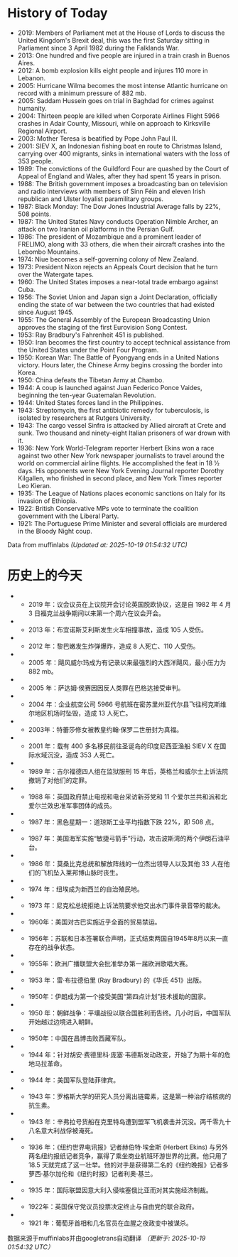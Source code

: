 # History of Today 

- 2019: Members of Parliament met at the House of Lords to discuss the United Kingdom's Brexit deal, this was the first Saturday sitting in Parliament since 3 April 1982 during the Falklands War.
- 2013: One hundred and five people are injured in a train crash in Buenos Aires.
- 2012: A bomb explosion kills eight people and injures 110 more in Lebanon.
- 2005: Hurricane Wilma becomes the most intense Atlantic hurricane on record with a minimum pressure of 882 mb.
- 2005: Saddam Hussein goes on trial in Baghdad for crimes against humanity.
- 2004: Thirteen people are killed when Corporate Airlines Flight 5966 crashes in Adair County, Missouri, while on approach to Kirksville Regional Airport.
- 2003: Mother Teresa is beatified by Pope John Paul II.
- 2001: SIEV X, an Indonesian fishing boat en route to Christmas Island, carrying over 400 migrants, sinks in international waters with the loss of 353 people.
- 1989: The convictions of the Guildford Four are quashed by the Court of Appeal of England and Wales, after they had spent 15 years in prison.
- 1988: The British government imposes a broadcasting ban on television and radio interviews with members of Sinn Féin and eleven Irish republican and Ulster loyalist paramilitary groups.
- 1987: Black Monday: The Dow Jones Industrial Average falls by 22%, 508 points.
- 1987: The United States Navy conducts Operation Nimble Archer, an attack on two Iranian oil platforms in the Persian Gulf.
- 1986: The president of Mozambique and a prominent leader of FRELIMO, along with 33 others, die when their aircraft crashes into the Lebombo Mountains.
- 1974: Niue becomes a self-governing colony of New Zealand.
- 1973: President Nixon rejects an Appeals Court decision that he turn over the Watergate tapes.
- 1960: The United States imposes a near-total trade embargo against Cuba.
- 1956: The Soviet Union and Japan sign a Joint Declaration, officially ending the state of war between the two countries that had existed since August 1945.
- 1955: The General Assembly of the European Broadcasting Union approves the staging of the first Eurovision Song Contest.
- 1953: Ray Bradbury's Fahrenheit 451 is published.
- 1950: Iran becomes the first country to accept technical assistance from the United States under the Point Four Program.
- 1950: Korean War: The Battle of Pyongyang ends in a United Nations victory. Hours later, the Chinese Army begins crossing the border into Korea.
- 1950: China defeats the Tibetan Army at Chambo.
- 1944: A coup is launched against Juan Federico Ponce Vaides, beginning the ten-year Guatemalan Revolution.
- 1944: United States forces land in the Philippines.
- 1943: Streptomycin, the first antibiotic remedy for tuberculosis, is isolated by researchers at Rutgers University.
- 1943: The cargo vessel Sinfra is attacked by Allied aircraft at Crete and sunk. Two thousand and ninety-eight Italian prisoners of war drown with it.
- 1936: New York World-Telegram reporter Herbert Ekins won a race against two other New York newspaper journalists to travel around the world on commercial airline flights. He accomplished the feat in 18 ½ days. His opponents were New York Evening Journal reporter Dorothy Kilgallen, who finished in second place, and New York Times reporter Leo Kieran.
- 1935: The League of Nations places economic sanctions on Italy for its invasion of Ethiopia.
- 1922: British Conservative MPs vote to terminate the coalition government with the Liberal Party.
- 1921: The Portuguese Prime Minister and several officials are murdered in the Bloody Night coup.

Data from muffinlabs
*(Updated at: 2025-10-19 01:54:32 UTC)*

# 历史上的今天 

- - 2019 年：议会议员在上议院开会讨论英国脱欧协议，这是自 1982 年 4 月 3 日福克兰战争期间以来第一个周六在议会开会。
- - 2013 年：布宜诺斯艾利斯发生火车相撞事故，造成 105 人受伤。
- - 2012 年：黎巴嫩发生炸弹爆炸，造成 8 人死亡、110 人受伤。
- - 2005 年：飓风威尔玛成为有记录以来最强烈的大西洋飓风，最小压力为 882 mb。
- - 2005 年：萨达姆·侯赛因因反人类罪在巴格达接受审判。
- - 2004 年：企业航空公司 5966 号航班在密苏里州亚代尔县飞往柯克斯维尔地区机场时坠毁，造成 13 人死亡。
- - 2003年：特蕾莎修女被教皇约翰·保罗二世册封为真福。
- - 2001 年：载有 400 多名移民前往圣诞岛的印度尼西亚渔船 SIEV X 在国际水域沉没，造成 353 人死亡。
- - 1989 年：吉尔福德四人组在监狱服刑 15 年后，英格兰和威尔士上诉法院撤销了对他们的定罪。
- - 1988 年：英国政府禁止电视和电台采访新芬党和 11 个爱尔兰共和派和北爱尔兰效忠准军事团体的成员。
- - 1987 年：黑色星期一：道琼斯工业平均指数下跌 22%，即 508 点。
- - 1987 年：美国海军实施“敏捷弓箭手”行动，攻击波斯湾的两个伊朗石油平台。
- - 1986 年：莫桑比克总统和解放阵线的一位杰出领导人以及其他 33 人在他们的飞机坠入莱邦博山脉时丧生。
- - 1974 年：纽埃成为新西兰的自治殖民地。
- - 1973 年：尼克松总统拒绝上诉法院要求他交出水门事件录音带的裁决。
- - 1960年：美国对古巴实施近乎全面的贸易禁运。
- - 1956年：苏联和日本签署联合声明，正式结束两国自1945年8月以来一直存在的战争状态。
- - 1955年：欧洲广播联盟大会批准举办第一届欧洲歌唱大赛。
- - 1953 年：雷·布拉德伯里 (Ray Bradbury) 的《华氏 451》出版。
- - 1950年：伊朗成为第一个接受美国“第四点计划”技术援助的国家。
- - 1950 年：朝鲜战争：平壤战役以联合国胜利而告终。几小时后，中国军队开始越过边境进入朝鲜。
- - 1950年：中国在昌博击败西藏军队。
- - 1944 年：针对胡安·费德里科·庞塞·韦德斯发动政变，开始了为期十年的危地马拉革命。
- - 1944 年：美国军队登陆菲律宾。
- - 1943 年：罗格斯大学的研究人员分离出链霉素，这是第一种治疗结核病的抗生素。
- - 1943 年：辛弗拉号货船在克里特岛遭到盟军飞机袭击并沉没。两千零九十八名意大利战俘被淹死。
- - 1936 年：《纽约世界电讯报》记者赫伯特·埃金斯 (Herbert Ekins) 与另外两名纽约报纸记者竞争，赢得了乘坐商业航班环游世界的比赛。他只用了 18.5 天就完成了这一壮举。他的对手是获得第二名的《纽约晚报》记者多萝西·基尔加伦和《纽约时报》记者利奥·基兰。
- - 1935 年：国际联盟因意大利入侵埃塞俄比亚而对其实施经济制裁。
- - 1922年：英国保守党议员投票决定终止与自由党的联合政府。
- - 1921 年：葡萄牙首相和几名官员在血腥之夜政变中被谋杀。

数据来源于muffinlabs并由googletrans自动翻译
*（更新于: 2025-10-19 01:54:32 UTC）*